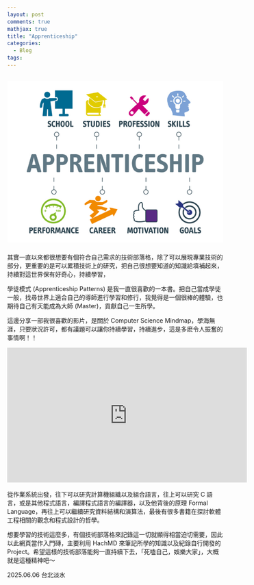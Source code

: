 ```yaml
---
layout: post
comments: true
mathjax: true
title: "Apprenticeship"
categories:
  - Blog
tags:
---
```


![image](/assets/img/apprenticeship.png)
---

其實一直以來都很想要有個符合自己需求的技術部落格，除了可以展現專業技術的部分，更重要的是可以累積技術上的研究，把自己很想要知道的知識給填補起來，持續對這世界保有好奇心，持續學習，

學徒模式 (Apprenticeship Patterns) 是我一直很喜歡的一本書。把自己當成學徒一般，找尋世界上適合自己的導師進行學習和修行，我覺得是一個很棒的體驗，也期待自己有天能成為大師 (Master)，貢獻自己一生所學。

這邊分享一部我很喜歡的影片，是關於 Computer Science Mindmap，學海無涯，只要狀況許可，都有議題可以讓你持續學習，持續進步，這是多麽令人振奮的事情啊！！

<iframe width="560" height="315" src="https://www.youtube.com/embed/SzJ46YA_RaA?si=YXDmOJuLd8rSJMJB" title="YouTube video player" frameborder="0" allow="accelerometer; autoplay; clipboard-write; encrypted-media; gyroscope; picture-in-picture; web-share" referrerpolicy="strict-origin-when-cross-origin" allowfullscreen></iframe>


從作業系統出發，往下可以研究計算機組織以及組合語言，往上可以研究 C 語言，或是其他程式語言，編譯程式語言的編譯器，以及他背後的原理 Formal Language，再往上可以繼續研究資料結構和演算法，最後有很多書籍在探討軟體工程相關的觀念和程式設計的哲學。

想要學習的技術這麼多，有個技術部落格來記錄這一切就顯得相當迫切需要，因此以此網頁當作入門磚，主要利用 HachMD 來筆記所學的知識以及紀錄自行開發的 Project。希望這樣的技術部落能夠一直持續下去，「死嗑自己，娛樂大家」，大概就是這種精神吧～

2025.06.06 台北淡水